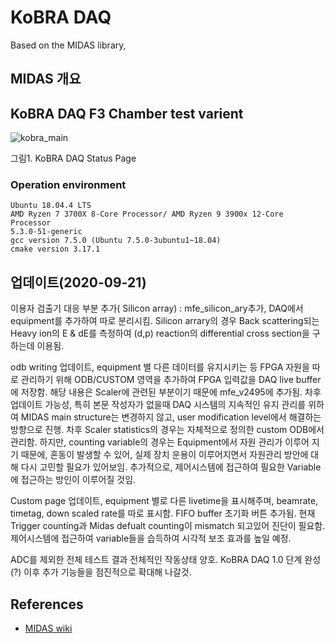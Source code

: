 # KoBRA DAQ
   Based on the MIDAS library,
 
 ## MIDAS 개요
 
 
 
 ## KoBRA DAQ F3 Chamber test varient
 
![kobra_main](https://user-images.githubusercontent.com/38948046/94102199-8e90d180-fe6c-11ea-8d35-39388c51dfa4.png)
  <figcaption>  그림1. KoBRA DAQ Status Page</figcaption>
  
  
  
  
 


### Operation environment

    Ubuntu 18.04.4 LTS
    AMD Ryzen 7 3700X 8-Core Processor/ AMD Ryzen 9 3900x 12-Core Processor
    5.3.0-51-generic 
    gcc version 7.5.0 (Ubuntu 7.5.0-3ubuntu1~18.04)
    cmake version 3.17.1



 
  ## 업데이트(2020-09-21)
 이용자 검출기 대응 부분 추가( Silicon array) : mfe_silicon_ary추가,  DAQ에서 equipment를 추가하여 따로 분리시킴. Silicon arrary의 경우 Back scattering되는 Heavy ion의 E & dE를 측정하여 (d,p) reaction의 differential cross section을 구하는데 이용됨. 
 
  odb writing 업데이트, equipment 별 다른 데이터를 유지시키는 등 FPGA 자원을 따로 관리하기 위해 ODB/CUSTOM 영역을 추가하여 FPGA 입력값을 DAQ live buffer에 저장함. 해당 내용은 Scaler에 관련된 부분이기 때문에 mfe_v2495에 추가됨. 차후 업데이트 가능성, 특히 본문 작성자가 없을때 DAQ 시스템의 지속적인 유지 관리를 위하여 MIDAS main structure는 변경하지 않고, user modification level에서 해결하는 방향으로 진행. 차후 Scaler statistics의 경우는 자체적으로 정의한 custom ODB에서 관리함. 하지만, counting variable의 경우는 Equipment에서 자원 관리가 이루어 지기 때문에, 혼동이 발생할 수 있어, 실제 장치 운용이 이루어지면서 자원관리 방안에 대해 다시 고민할 필요가 있어보임. 추가적으로, 제어시스템에 접근하여 필요한 Variable에 접근하는 방인이 이루어질 것임.
 
 Custom page 업데이트, equipment 별로 다른 livetime을 표시해주며, beamrate, timetag, down scaled rate를 따로 표시함. FIFO buffer 초기화 버튼 추가됨. 
  현재 Trigger counting과 Midas defualt counting이 mismatch 되고있어 진단이 필요함. 제어시스템에 접근하여 variable들을 습득하여 시각적 보조 효과를 높일 예정.
 

 ADC를 제외한 전체 테스트 결과 전체적인 작동상태 양호. KoBRA DAQ 1.0 단계 완성(?) 이후 추가 기능들을 점진적으로 확대해 나갈것. 



## References
- [MIDAS wiki]( https://midas.triumf.ca/MidasWiki/index.php/Main_Page)


